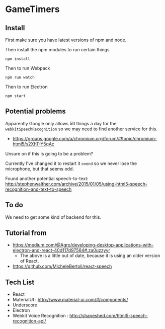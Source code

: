# GameTimers

## Install

First make sure you have latest versions of npm and node.

Then install the npm modules to run certain things

```
npm install
```

Then to run Webpack

```
npm run watch
```

Then to run Electron

```
npm start
```

## Potential problems

Apparently Google only allows 50 things a day for the `webkitSpeechRecognition` so we may need to find another service for this.

- https://groups.google.com/a/chromium.org/forum/#!topic/chromium-html5/s2XhT-Y5qAc

Unsure on if this is going to be a problem?

Currently I've changed it to restart it `onend` so we never lose the microphone, but that seems odd.

Found another potential speech-to-text: http://stephenwalther.com/archive/2015/01/05/using-html5-speech-recognition-and-text-to-speech

## To do

We need to get some kind of backend for this.


## Tutorial from

- https://medium.com/@Agro/developing-desktop-applications-with-electron-and-react-40d117d97564#.za0uzzyyr  
  - The above is a little out of date, because it is using an older version of React.
- https://github.com/MicheleBertoli/react-speech

## Tech List

- React
- MaterialUI : http://www.material-ui.com/#/components/
- Underscore
- Electron
- Webkit Voice Recognition : http://shapeshed.com/html5-speech-recognition-api/
